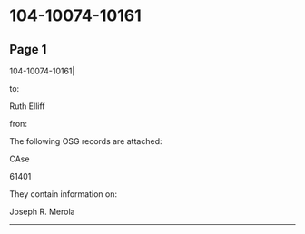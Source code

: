 # 104-10074-10161

## Page 1

104-10074-10161|

to:

Ruth Elliff

fron:

The following OSG records are attached:

CAse

61401

They contain information on:

Joseph R. Merola

---

